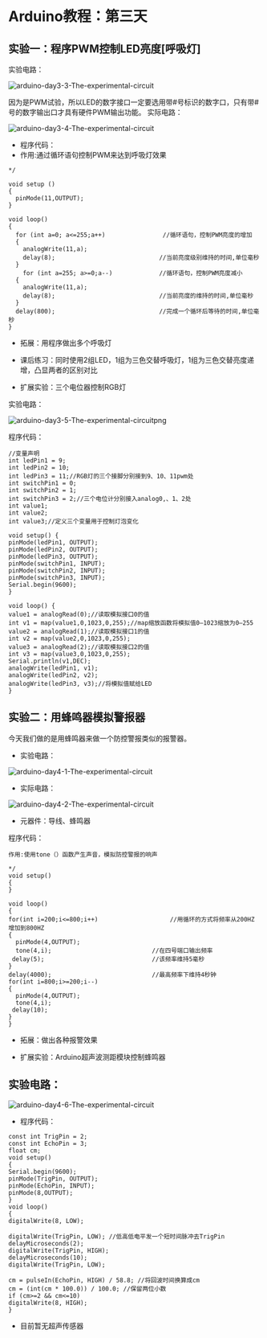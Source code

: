 # Arduino教程：第三天
## 实验一：程序PWM控制LED亮度[呼吸灯]
实验电路：

![arduino-day3-3-The-experimental-circuit](https://github.com/Tangchen329/ArduinoCourse/blob/master/chapter3/image/arduino-day3-3-The-experimental-circuit.png)

因为是PWM试验，所以LED的数字接口一定要选用带#号标识的数字口，只有带#号的数字输出口才具有硬件PWM输出功能。
实际电路：

![arduino-day3-4-The-experimental-circuit](https://github.com/Tangchen329/ArduinoCourse/blob/master/chapter3/image/arduino-day3-4-The-experimental-circuit.png)
- 程序代码：
- 作用:通过循环语句控制PWM来达到呼吸灯效果

```
*/
 
void setup ()
{
  pinMode(11,OUTPUT);
}
 
void loop()
{
  for (int a=0; a<=255;a++)                //循环语句，控制PWM亮度的增加
  {
	analogWrite(11,a);
	delay(8);                             //当前亮度级别维持的时间,单位毫秒            
  }
	for (int a=255; a>=0;a--)             //循环语句，控制PWM亮度减小
  {
	analogWrite(11,a);
	delay(8);                             //当前亮度的维持的时间,单位毫秒  
  }
  delay(800);                             //完成一个循环后等待的时间,单位毫秒
}

```



- 拓展：用程序做出多个呼吸灯
- 课后练习：同时使用2组LED，1组为三色交替呼吸灯，1组为三色交替亮度递增，凸显两者的区别对比

- 扩展实验：三个电位器控制RGB灯

实验电路：

![arduino-day3-5-The-experimental-circuitpng](https://github.com/Tangchen329/ArduinoCourse/blob/master/chapter3/image/arduino-day3-5-The-experimental-circuitpng.png)

程序代码：

```
//变量声明
int ledPin1 = 9;
int ledPin2 = 10;
int ledPin3 = 11;//RGB灯的三个接脚分别接到9、10、11pwm处
int switchPin1 = 0;
int switchPin2 = 1;
int switchPin3 = 2;//三个电位计分别接入analog0,、1、2处
int value1;
int value2;
int value3;//定义三个变量用于控制灯泡变化

void setup() {
pinMode(ledPin1, OUTPUT);
pinMode(ledPin2, OUTPUT);
pinMode(ledPin3, OUTPUT);
pinMode(switchPin1, INPUT);
pinMode(switchPin2, INPUT);
pinMode(switchPin3, INPUT);
Serial.begin(9600);
}

void loop() {
value1 = analogRead(0);//读取模拟接口0的值
int v1 = map(value1,0,1023,0,255);//map缩放函数将模拟值0—1023缩放为0—255
value2 = analogRead(1);//读取模拟接口1的值
int v2 = map(value2,0,1023,0,255);
value3 = analogRead(2);//读取模拟接口2的值
int v3 = map(value3,0,1023,0,255);
Serial.println(v1,DEC);
analogWrite(ledPin1, v1);
analogWrite(ledPin2, v2);
analogWrite(ledPin3, v3);//将模拟值赋给LED
}

```


## 实验二：用蜂鸣器模拟警报器
今天我们做的是用蜂鸣器来做一个防控警报类似的报警器。
- 实验电路：

![arduino-day4-1-The-experimental-circuit](https://github.com/Tangchen329/ArduinoCourse/blob/master/chapter4/image/arduino-day4-1-The-experimental-circuit.png)

- 实际电路：

![arduino-day4-2-The-experimental-circuit](https://github.com/Tangchen329/ArduinoCourse/blob/master/chapter4/image/arduino-day4-2-The-experimental-circuit.png)

- 元器件：导线、蜂鸣器

程序代码：

```
作用:使用tone（）函数产生声音，模拟防控警报的响声
 
*/
void setup()
{
}
 
void loop()
{
for(int i=200;i<=800;i++)                    //用循环的方式将频率从200HZ 增加到800HZ
{
  pinMode(4,OUTPUT);
  tone(4,i);                            //在四号端口输出频率
 delay(5);                              //该频率维持5毫秒   
}
delay(4000);                            //最高频率下维持4秒钟
for(int i=800;i>=200;i--)
{
  pinMode(4,OUTPUT);
  tone(4,i);
 delay(10);
}
}

```

- 拓展：做出各种报警效果






- 扩展实验：Arduino超声波测距模块控制蜂鸣器

## 实验电路：

![arduino-day4-6-The-experimental-circuit](https://github.com/Tangchen329/ArduinoCourse/blob/master/chapter4/image/arduino-day4-6-The-experimental-circuit.png)

- 程序代码：

```
const int TrigPin = 2; 
const int EchoPin = 3; 
float cm; 
void setup() 
{ 
Serial.begin(9600); 
pinMode(TrigPin, OUTPUT); 
pinMode(EchoPin, INPUT); 
pinMode(8,OUTPUT);
} 
void loop() 
{ 
digitalWrite(8, LOW);

digitalWrite(TrigPin, LOW); //低高低电平发一个短时间脉冲去TrigPin 
delayMicroseconds(2); 
digitalWrite(TrigPin, HIGH); 
delayMicroseconds(10); 
digitalWrite(TrigPin, LOW); 

cm = pulseIn(EchoPin, HIGH) / 58.8; //将回波时间换算成cm 
cm = (int(cm * 100.0)) / 100.0; //保留两位小数 
if (cm>=2 && cm<=10)
digitalWrite(8, HIGH);
} 
```

- 目前暂无超声传感器

